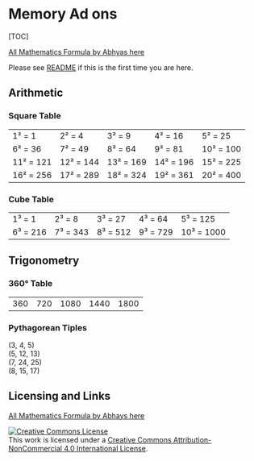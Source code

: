 # Memory Ad ons

[TOC]

[All Mathematics Formula by Abhyas here](./README.md)

Please see [README](./README.md#README) if this is the first time you are here.

## Arithmetic

### Square Table

|           |           |           |           |           |
| --------- | --------- | --------- | --------- | --------- |
| 1² = 1    | 2² = 4    | 3² = 9    | 4² = 16   | 5² = 25   |
| 6² = 36   | 7² = 49   | 8² = 64   | 9² = 81   | 10² = 100 |
| 11² = 121 | 12² = 144 | 13² = 169 | 14² = 196 | 15² = 225 |
| 16² = 256 | 17² = 289 | 18² = 324 | 19² = 361 | 20² = 400 |

### Cube Table

|          |          |          |          |            |
| -------- | -------- | -------- | -------- | ---------- |
| 1³ = 1   | 2³ = 8   | 3³ = 27  | 4³ = 64  | 5³ = 125   |
| 6³ = 216 | 7³ = 343 | 8³ = 512 | 9³ = 729 | 10³ = 1000 |

## Trigonometry

### 360&deg; Table

||||||
|-|-|-|-|-|
|360|720|1080|1440|1800

### Pythagorean Tiples

(3, 4, 5) 	
(5, 12, 13) 	
(7, 24, 25) 	
(8, 15, 17)

## Licensing and Links

[All Mathematics Formula by Abhays here](./README.md)

<a rel="license" href="http://creativecommons.org/licenses/by-nc/4.0/"><img alt="Creative Commons License" style="border-width:0" src="https://i.creativecommons.org/l/by-nc/4.0/88x31.png" /></a><br />This work is licensed under a <a rel="license" href="http://creativecommons.org/licenses/by-nc/4.0/">Creative Commons Attribution-NonCommercial 4.0 International License</a>.
